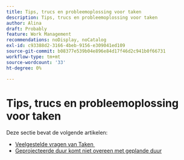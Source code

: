 ```yaml
---
title: Tips, trucs en probleemoplossing voor taken
description: Tips, trucs en probleemoplossing voor taken
author: Alina
draft: Probably
feature: Work Management
recommendations: noDisplay, noCatalog
exl-id: c93388d2-3166-4beb-9156-e309041ed109
source-git-commit: b08377e539b04e896e84d17f46d2c941b0f66731
workflow-type: tm+mt
source-wordcount: '33'
ht-degree: 0%

---
```


# Tips, trucs en probleemoplossing voor taken

Deze sectie bevat de volgende artikelen:

* [&#x200B; Veelgestelde vragen van Taken &#x200B;](../../../manage-work/tasks/tips-tricks-and-troubleshooting/tasks-faqs.md)
* [Geprojecteerde duur komt niet overeen met geplande duur](../../../manage-work/tasks/tips-tricks-and-troubleshooting/projected-and-planned-durations-dont-match.md)
